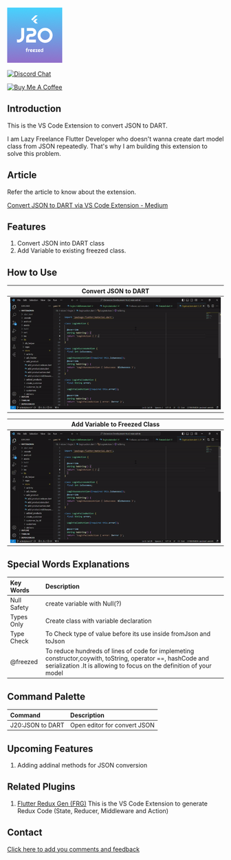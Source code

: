[![logo][]][author]

[![Discord Chat](https://img.shields.io/badge/chat-discord-blue.svg)](https://discord.gg/KYPkhEx)

<a href="https://www.buymeacoffee.com/BalaDhruv" target="_blank"><img src="https://www.buymeacoffee.com/assets/img/custom_images/purple_img.png" alt="Buy Me A Coffee" style="height: auto !important;width: auto !important;" ></a>

## Introduction

This is the VS Code Extension to convert JSON to DART.

I am Lazy Freelance Flutter Developer who doesn't wanna create dart model class from JSON repeatedly. That's why I am building this extension to solve this problem.

## Article

Refer the article to know about the extension.

[Convert JSON to DART via VS Code Extension - Medium](https://medium.com/@androbalamail/generate-redux-state-reducer-action-and-middleware-via-vs-code-extension-flutter-redux-gen-54e1defee2bd)

## Features

1.  Convert JSON into DART class
2.  Add Variable to existing freezed class.

## How to Use

|                  Convert JSON to DART                 |
| :--------------------------------------------------:  |
| [![create_parent_set_gif][]][create_parent_set_gif]   |

|                Add Variable to Freezed Class          |
| :---------------------------------------------------: |
| [![create_parent_set_gif][]][create_parent_set_gif]   |

## Special Words Explanations 

| Key Words | Description                                                        |
| :------------ | :----------------------------------------------------------------- |
| Null Safety         | create variable with Null(?)    |
| Types Only    | Create class with variable declaration          |
| Type Check   | To Check type of value before its use inside fromJson and toJson  |
| @freezed   | To reduce hundreds of lines of code for implemeting constructor,coywith, toString, operator ==, hashCode and serialization .It is allowing to focus on the definition of your model |


## Command Palette

| Command           | Description                       |
| :---------------- | :-------------------------------- |
| J20:JSON to DART | Open editor for convert JSON |

## Upcoming Features

1. Adding addinal methods for JSON conversion

## Related Plugins
1. [Flutter Redux Gen (FRG)](https://marketplace.visualstudio.com/items?itemName=BalaDhruv.flutter-redux-gen)
     This is the VS Code Extension to generate Redux Code (State, Reducer, Middleware and Action)

<!-- ## Youtube PlayList -->

<!-- [Flutter Redux Gen Youtube][flg_youtube_playlist] -->
## Contact

[Click here to add you comments and feedback][contact]

[logo]: https://raw.githubusercontent.com/balamurugan-dev/j20/refs/heads/master/media/logo/logo.png
[author]: https://balamurugan.dev/
[contact]: https://forms.gle/wXPgEEAYvczjWwys8
[create_parent_set_gif]: https://raw.githubusercontent.com/balamurugan-dev/j20/refs/heads/master/media/gifs/convert-json-to-dart.gif
[add_var_to_state_gif]: https://raw.githubusercontent.com/BalaDhruv/Flutter_Redux_Gen/master/media/demo/add-var-to-state.gif
[flg_youtube_playlist]: https://www.youtube.com/watch?v=ISRztcuk2lg&list=PLAtrbE9cCxChjH_1A9mW3qlfBrzlfQk5W
